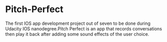 # Pitch-Perfect
The first IOS app development project out of seven to be done during Udacity IOS nanodegree.Pitch Perfect is an app that records conversations then play it back after adding some sound effects of the user choice.
